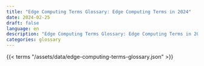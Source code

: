 ```yaml
---
title: "Edge Computing Terms Glossary: Edge Computing Terms in 2024"  
date: 2024-02-25
draft: false
language: en
description: "Edge Computing Terms Glossary: Edge Computing Terms in 2024 | Edge Computing Terms Glossary"
categories: glossary
---
```


{{< terms "/assets/data/edge-computing-terms-glossary.json" >}}